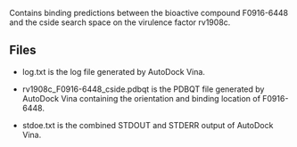 Contains binding predictions between the bioactive compound F0916-6448 and the cside search space on the virulence factor rv1908c.

## Files

- log.txt is the log file generated by AutoDock Vina.

- rv1908c_F0916-6448_cside.pdbqt is the PDBQT file generated by AutoDock Vina containing the orientation and binding location of F0916-6448.

- stdoe.txt is the combined STDOUT and STDERR output of AutoDock Vina.

